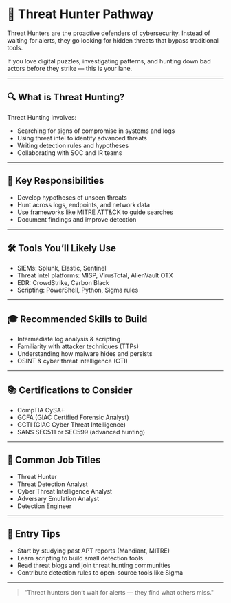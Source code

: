 # 🔎 Threat Hunter Pathway

Threat Hunters are the proactive defenders of cybersecurity. Instead of waiting for alerts, they go looking for hidden threats that bypass traditional tools.

If you love digital puzzles, investigating patterns, and hunting down bad actors before they strike — this is your lane.

---

## 🔍 What is Threat Hunting?
Threat Hunting involves:
- Searching for signs of compromise in systems and logs
- Using threat intel to identify advanced threats
- Writing detection rules and hypotheses
- Collaborating with SOC and IR teams

---

## 🧠 Key Responsibilities
- Develop hypotheses of unseen threats
- Hunt across logs, endpoints, and network data
- Use frameworks like MITRE ATT&CK to guide searches
- Document findings and improve detection

---

## 🛠️ Tools You’ll Likely Use
- SIEMs: Splunk, Elastic, Sentinel
- Threat intel platforms: MISP, VirusTotal, AlienVault OTX
- EDR: CrowdStrike, Carbon Black
- Scripting: PowerShell, Python, Sigma rules

---

## 🎓 Recommended Skills to Build
- Intermediate log analysis & scripting
- Familiarity with attacker techniques (TTPs)
- Understanding how malware hides and persists
- OSINT & cyber threat intelligence (CTI)

---

## 📚 Certifications to Consider
- CompTIA CySA+
- GCFA (GIAC Certified Forensic Analyst)
- GCTI (GIAC Cyber Threat Intelligence)
- SANS SEC511 or SEC599 (advanced hunting)

---

## 🧭 Common Job Titles
- Threat Hunter
- Threat Detection Analyst
- Cyber Threat Intelligence Analyst
- Adversary Emulation Analyst
- Detection Engineer

---

## 💼 Entry Tips
- Start by studying past APT reports (Mandiant, MITRE)
- Learn scripting to build small detection tools
- Read threat blogs and join threat hunting communities
- Contribute detection rules to open-source tools like Sigma

---

> "Threat hunters don’t wait for alerts — they find what others miss."
